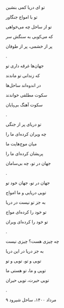 <!--
.. title: تو دریایی
.. slug: to-daryaei
.. date: 2021-08-07 11:41:15 UTC
.. tags: غزل, غزل‌واره
.. category: 
.. link: 
.. description: 
.. type: text
-->



تو ای دریا کمی بنشین

تو با امواج جنگاور

تو از ساحل چه می‌خواهی

که می‌کوبی به سنگش سر


پر از خشمی، پر از طوفان

.


جهان‌ها غرقه داری تو

که زندانی تو ماندند

در اندوه‌اند ساحل‌ها

سکوت مطلقی خواندند


سکوت آهنگ بی‌پایان

.


تو دریای پر از جنگی

چه ویران کرده‌ای ما را

میان موج‌هایت ما

پریشان کرده‌ای ما را

جهان در تو، چه بی‌سامان

.



جهان در تو، جهان خود تو

تویی دریایی و ما امواج

به جز تو نیست در دریا

تو خود را کرده‌ای مواج


تو خود را کرده‌ای ویران

.


چه چیزی هست؟ چیزی نیست

به جز دریا در این دریا

تویی و تو، تویی و تو

تویی و ما، تو هستی ما


تویی حیرت، تویی حیران

.


۹ مرداد ۱۴۰۰، ساحل شیرود


